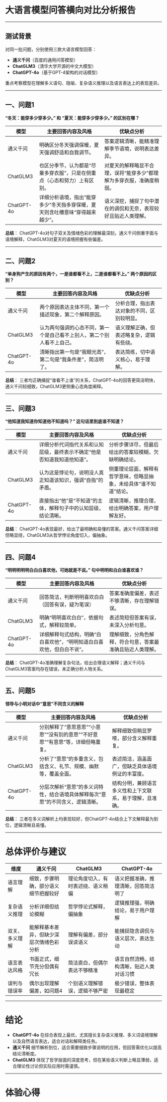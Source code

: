# 大语言模型问答横向对比分析报告

---

## 测试背景

对同一批问题，分别使用三款大语言模型回答：

* **通义千问**（百度的通用问答模型）
* **ChatGLM3**（清华大学开源的中文大模型）
* **ChatGPT-4o**（基于GPT-4架构的对话模型）

重点考察模型在理解多义语句、隐喻、复杂语义推理以及语言表达上的表现差异。

---

## 一、问题1

**“冬天：能穿多少穿多少。” 和 “夏天：能穿多少穿多少。” 的区别在哪？**

| 模型         | 主要回答内容及风格                                | 优缺点分析                               |
| ---------- | ---------------------------------------- | ----------------------------------- |
| 通义千问       | 明确区分冬天强调保暖，夏天强调舒适和自我调节。                  | 答案逻辑清晰，能精准理解季节语境，说明表达差异。            |
| ChatGLM3   | 也区分季节，认为都是“尽量多穿衣服”，只是在侧重点（心态和努力）上有区别。    | 对夏天的解释略显不合理，误将“能穿多少”都理解为多穿衣服，准确度稍弱。 |
| ChatGPT-4o | 详细分析语境，指出“能穿多少”冬天指多穿保暖，夏天则含吐槽意味“穿得越来越少”。 | 语义深挖，捕捉了句中潜在的调侃和无奈，表现较好且贴近人类理解。     |

**总结**：
ChatGPT-4o对句子双关及情绪色彩的理解最深刻，通义千问侧重字面与语境解释，ChatGLM3对夏天的语境把握有些偏差。

---

## 二、问题2

**“单身狗产生的原因有两个，一是谁都看不上，二是谁都看不上。” 两个原因的区别？**

| 模型         | 主要回答内容及风格                           | 优缺点分析                 |
| ---------- | ----------------------------------- | --------------------- |
| 通义千问       | 两个原因表达主体不同，第一个描述现象，第二个解释原因。         | 分析合理，指出表达对象的不同，区别较明显。 |
| ChatGLM3   | 认为两句强调的心态不同，第一个是自己看不上别人，第二个别人看不上自己。 | 语义理解正确，但表述略复杂，逻辑有些绕。  |
| ChatGPT-4o | 清晰指出第一句是“我眼光高”，第二句是“我条件差”，简洁明了。     | 表达简练，切中语义核心，易于理解。     |

**总结**：
三者均正确捕捉“谁看不上谁”的关系，ChatGPT-4o的回答更简洁明快，通义千问较细致，ChatGLM3更侧重心态角度阐释。

---

## 三、问题3

**“他知道我知道你知道他不知道吗？” 这句话里到底谁不知道？**

| 模型         | 主要回答内容及风格                             | 优缺点分析                              |
| ---------- | ------------------------------------- | ---------------------------------- |
| 通义千问       | 详细分析代词指代关系和认知层级，最终表示不确定“他是否知道我知道他知道”。 | 分析步骤详尽，但最后给出的答案较模糊，欠缺明确结论。         |
| ChatGLM3   | 认为这是悖论句，说明没人真正知道该知识，强调“自指”的矛盾。        | 侧重理论层面，解释有哲学意味，但略显抽象，未给具体“谁不知道”结论。 |
| ChatGPT-4o | 直接指出“他”是“不知道”的主体，解释句子中的认知层级，结论清晰。     | 逻辑清晰，推理合理，给出明确答案，用户理解友好。           |

**总结**：
ChatGPT-4o表现最好，给出了最明确和易懂的答案。通义千问答案详细但略显绕，ChatGLM3从哲学悖论角度切入，偏抽象。

---

## 四、问题4

**“明明明明明白白白喜欢他，可她就是不说。” 句中明明和白白谁喜欢谁？**

| 模型         | 主要回答内容及风格                             | 优缺点分析                         |
| ---------- | ------------------------------------- | ----------------------------- |
| 通义千问       | 回答简洁，判断明明喜欢白白（回答有误，疑为笔误）              | 答案准确度偏差，表述不够清晰，存在理解错误。        |
| ChatGLM3   | 明确“明明喜欢白白”，依据句式，解释较简单。                | 表述简短但答案有误，未深入分析句意。            |
| ChatGPT-4o | 详细解释句式结构，明确“白白喜欢他”，“明明知道白白喜欢他，但白白不说”。 | 理解细致，分角色解释，符合句意，答案最准确且贴近人类理解。 |

**总结**：
ChatGPT-4o准确理解复杂句法，给出合理语义解释；通义千问与ChatGLM3答案均存在错误，未正确分析人物关系。

---

## 五、问题5

**领导与小明对话中“意思”不同含义的解释**

| 模型         | 主要回答内容及风格                                    | 优缺点分析                        |
| ---------- | -------------------------------------------- | ---------------------------- |
| 通义千问       | 分别解释了“意思意思”“小意思”“没有别的意思”“不好意思”“有意思”等，详细但略重复。 | 解释细致但稍显罗嗦，部分含义解释重复。          |
| ChatGLM3   | 分析了“意思”的多重含义，包括含义、礼节、规模、幽默等，覆盖全面。            | 表述简洁，涵盖面广，但缺乏具体语境例证的丰富度。     |
| ChatGPT-4o | 分层次解析“意思”的多义词特性，结合语境具体解释每次“意思”的不同含义，逻辑清晰。    | 结构分明，兼顾语言多义性和上下文联系，易于理解，且准确。 |

**总结**：
三者在多义词解析上均表现较好，但ChatGPT-4o结合上下文解释最为到位，逻辑清晰且易懂。

---

# 总体评价与建议

| 维度      | 通义千问                 | ChatGLM3          | ChatGPT-4o           |
| ------- | -------------------- | ----------------- | -------------------- |
| 语言理解    | 细致，步骤明确，部分语义细节把握较好   | 理论角度切入，有时表述绕、语义稍偏 | 语义把握准确，推理清晰，回答简洁明了   |
| 复杂语义推理  | 分析详细但结论模糊            | 哲学悖论式解释，偏抽象       | 逻辑推理强，明确结论，易于用户理解    |
| 双关、多义理解 | 能解释基本差异，但缺少深层次情绪色彩分析 | 理解有偏差，部分误读语义      | 能捕捉隐含调侃与语义层次，表达生动    |
| 语言表达风格  | 书面正式，细节充分但偶有冗长       | 简洁直白，但偶尔表达不够精准    | 语言自然流畅，结构清晰，贴近人类对话习惯 |
| 误判与错误率  | 偶尔出现理解偏差，如问题4        | 个别语义理解错误，逻辑不够严密   | 极少错误，整体表现最稳定         |

---

# 结论

* **ChatGPT-4o** 在综合表现上最优，尤其擅长复杂语义推理、多义词语境理解以及自然语言表达，适合对话和解释类任务。
* **通义千问** 细节解析到位，适合需要细致步骤说明的应用，但回答需优化以提高结论清晰度。
* **ChatGLM3** 体现了哲学层面的深度思考，但在某些语义判断上略显薄弱，适合理论性讨论但实际应用时需谨慎。

---
# 体验心得
